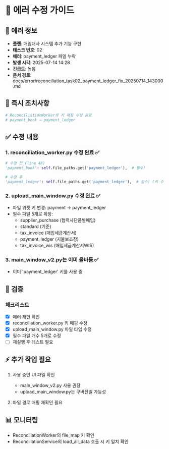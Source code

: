 # 🔧 에러 수정 가이드

## 🚨 에러 정보
- **플랜**: 매입대사 시스템 추가 기능 구현
- **태스크 번호**: 02
- **에러**: payment_ledger 파일 누락
- **발생 시각**: 2025-07-14 14:28
- **긴급도**: 높음
- **문서 경로**: docs/error/reconciliation_task02_payment_ledger_fix_20250714_143000.md

## 💊 즉시 조치사항
```bash
# ReconciliationWorker의 키 매핑 수정 완료
# payment_book → payment_ledger
```

## ✅ 수정 내용

### 1. reconciliation_worker.py 수정 완료 ✅
```python
# 수정 전 (line 48)
'payment_book': self.file_paths.get('payment_ledger'),  # 필수!

# 수정 후
'payment_ledger': self.file_paths.get('payment_ledger'),  # 필수! (키 수정됨)
```

### 2. upload_main_window.py 수정 완료 ✅
- 파일 위젯 키 변경: payment → payment_ledger
- 필수 파일 5개로 확장:
  - supplier_purchase (협력사단품별매입)
  - standard (기준)
  - tax_invoice (매입세금계산서)
  - payment_ledger (지불보조장)
  - tax_invoice_wis (매입세금계산서WIS)

### 3. main_window_v2.py는 이미 올바름 ✅
- 이미 'payment_ledger' 키를 사용 중

## 🧪 검증
### 체크리스트
- [x] 에러 재현 확인
- [x] reconciliation_worker.py 키 매핑 수정
- [x] upload_main_window.py 파일 타입 수정
- [x] 필수 파일 개수 5개로 수정
- [ ] 재실행 후 테스트 필요

## ⚡ 추가 작업 필요
1. 사용 중인 UI 파일 확인
   - main_window_v2.py 사용 권장
   - upload_main_window.py는 구버전일 가능성

2. 파일 경로 매핑 재확인 필요

## 📊 모니터링
- ReconciliationWorker의 file_map 키 확인
- ReconciliationService의 load_all_data 호출 시 키 일치 확인
